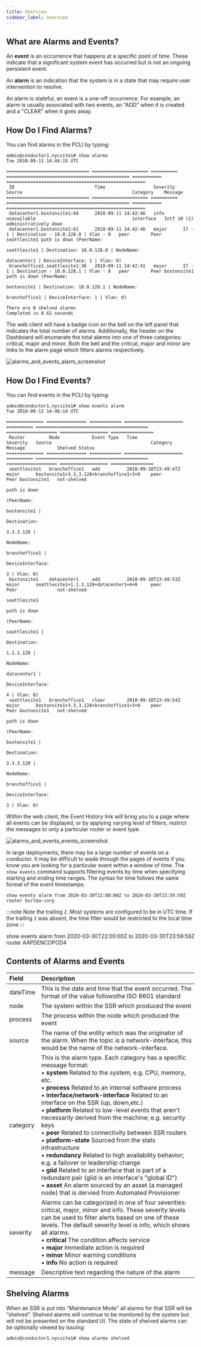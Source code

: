 ```yaml
---
title: Overview
sidebar_label: Overview
---
```


## What are Alarms and Events?

An **event** is an occurrence that happens at a specific point of time. These indicate that a significant system event has occurred but is not an ongoing persistent event.

An **alarm** is an indication that the system is in a state that may require user intervention to resolve.

An alarm is stateful, an event is a one-off occurrence. For example, an alarm is usually associated with two events, an "ADD" when it is created and a "CLEAR" when it goes away.

## How Do I Find Alarms?

You can find alarms in the PCLI by typing:

```
admin@conductor1.nycsite1# show alarms
Tue 2018-09-11 14:44:15 UTC

=============================== ===================== ========== ============================================== =========== ====================================================
 ID                              Time                  Severity   Source                                         Category    Message
=============================== ===================== ========== ============================================== =========== ====================================================
 datacenter1.bostonsite1:60      2018-09-11 14:42:46   info       unavailable                                    interface   Intf 10 (1) administratively down
 datacenter1.bostonsite1:61      2018-09-11 14:42:46   major      If - 1 | Destination - 10.0.128.0 | Vlan - 0   peer        Peer seattlesite1 path is down (PeerName:
                                                                                                                             seattlesite1 | Destination: 10.0.128.0 | NodeName:
                                                                                                                             datacenter1 | DeviceInterface: 1 | Vlan: 0)
 branchoffice1.seattlesite1:36   2018-09-11 14:42:41   major      If - 1 | Destination - 10.0.128.1 | Vlan - 0   peer        Peer bostonsite1 path is down (PeerName:
                                                                                                                             bostonsite1 | Destination: 10.0.128.1 | NodeName:
                                                                                                                             branchoffice1 | DeviceInterface: 1 | Vlan: 0)

There are 0 shelved alarms
Completed in 0.62 seconds
```

The web client will have a badge icon on the bell on the left panel that indicates the total number of alarms.  Additionally, the header on the Dashboard will enumerate the total alarms into one of three categories: critical, major and minor.  Both the bell and the critical, major and minor are links to the alarm page which filters alarms respectively.

![alarms_and_events_alarm_screenshot](/img/events_alarm_screenshot.png)

## How Do I Find Events?

You can find events in the PCLI by typing:

```
admin@conductor1.nycsite1# show events alarm
Tue 2018-09-11 14:46:14 UTC

============== =============== ============ ====================== ========== ========================================== =================== ================== ================
 Router         Node            Event Type   Time                   Severity   Source                                     Category            Message            Shelved Status
============== =============== ============ ====================== ========== ========================================== =================== ================== ================
 seattlesite1   branchoffice1   add          2018-09-10T23:49:47Z   major      bostonsite1+3.3.3.128+branchoffice1+3+0    peer                Peer bostonsite1   not-shelved
                                                                                                                                              path is down
                                                                                                                                              (PeerName:
                                                                                                                                              bostonsite1 |
                                                                                                                                              Destination:
                                                                                                                                              3.3.3.128 |
                                                                                                                                              NodeName:
                                                                                                                                              branchoffice1 |
                                                                                                                                              DeviceInterface:
                                                                                                                                              3 | Vlan: 0)
 bostonsite1    datacenter1     add          2018-09-10T23:49:53Z   major      seattlesite1+1.1.1.128+datacenter1+4+0     peer                Peer               not-shelved
                                                                                                                                              seattlesite1
                                                                                                                                              path is down
                                                                                                                                              (PeerName:
                                                                                                                                              seattlesite1 |
                                                                                                                                              Destination:
                                                                                                                                              1.1.1.128 |
                                                                                                                                              NodeName:
                                                                                                                                              datacenter1 |
                                                                                                                                              DeviceInterface:
                                                                                                                                              4 | Vlan: 0)
 seattlesite1   branchoffice1   clear        2018-09-10T23:49:54Z   major      bostonsite1+3.3.3.128+branchoffice1+3+0    peer                Peer bostonsite1   not-shelved
                                                                                                                                              path is down
                                                                                                                                              (PeerName:
                                                                                                                                              bostonsite1 |
                                                                                                                                              Destination:
                                                                                                                                              3.3.3.128 |
                                                                                                                                              NodeName:
                                                                                                                                              branchoffice1 |
                                                                                                                                              DeviceInterface:
                                                                                                                                              3 | Vlan: 0)
```

Within the web client, the Event History link will bring you to a page where all events can be displayed, or by applying varying level of filters, restrict the messages to only a particular router or event type.

![alarms_and_events_events_screenshot](/img/events_events_screenshot.png)

In large deployments, there may be a large number of events on a conductor.  It may be difficult to wade through the pages of events if you know you are looking for a particular event within a window of time.  The `show events` command supports filtering events by time when specifying starting and ending time ranges.  The syntax for time follows the same format of the event timestamps.

```
show events alarm from 2020-03-30T22:00:00Z to 2020-03-30T23:59:59Z router burlma-corp
```

:::note
Note the trailing `Z`.  Most systems are configured to be in UTC time.  If the trailing `Z` was absent, the time filter would be restricted to the local time zone
:::

show events alarm from 2020-03-30T22:00:00Z to 2020-03-30T23:59:59Z router AAPDENCOPOD4

## Contents of Alarms and Events

| Field    | Description                                                  |
| :------- | :----------------------------------------------------------- |
| dateTime | This is the date and time that the event occurred. The format of the value followsthe ISO 8601 standard |
| node     | The system within the SSR which produced the event          |
| process  | The process within the node which produced the event         |
| source   | The name of the entity which was the originator of the alarm. When the topic is a network-interface, this would be the name of the network-interface. |
| category | This is the alarm type. Each category has a specific message format:<br />• **system** Related to the system, e.g. CPU, memory, etc.<br />• **process** Related to an internal software process<br />• **interface/network-interface** Related to an interface on the SSR (up, down,etc.)<br />• **platform** Related to low-level events that aren't necessarily derived from the machine; e.g. security keys<br />• **peer** Related to connectivity between SSR routers<br />• **platform-state** Sourced from the stats infrastructure<br />• **redundancy** Related to high availability behavior; e.g. a failover or leadership change<br />• **giid** Related to an interface that is part of a redundant pair (giid is an interface's "global ID")<br />• **asset**  An alarm sourced by an asset (a managed node) that is dervied from Automated Provisioner |
| severity | Alarms can be categorized in one of four severities: critical, major, minor and info. These severity levels can be used to filter alerts based on one of these levels. The default severity level is info, which shows all alarms.<br />• **critical** The condition affects service<br />• **major** Immediate action is required<br />• **minor** Minor warning conditions<br />• **info** No action is required |
| message  | Descriptive text regarding the nature of the alarm           |

## Shelving Alarms

When an SSR is put into “Maintenance Mode” all alarms for that SSR will be “shelved”. Shelved alarms will continue to be monitored by the system but will not be presented on the standard UI. The state of shelved alarms can be optionally viewed by issuing:

```
admin@conductor1.nycsite1# show alarms shelved
```